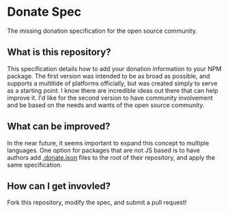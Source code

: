 # Donate Spec
The missing donation specification for the open source community.

## What is this repository?
This specification details how to add your donation information to your NPM package. The first version was intended to be as broad as possible, and supports a multitide of platforms officially, but was created simply to serve as a starting point. I know there are incredible ideas out there that can help improve it. I'd like for the second version to have community involvement and be based on the needs and wants of the open source community. 

## What can be improved?
In the near future, it seems important to expand this concept to multiple languages. One option for packages that are not JS based is to have authors add [.donate.json](https://github.com/feross/thanks/issues/2#issuecomment-364490180) files to the root of their repository, and apply the same specification.

## How can I get invovled?
Fork this repository, modify the spec, and submit a pull request!
